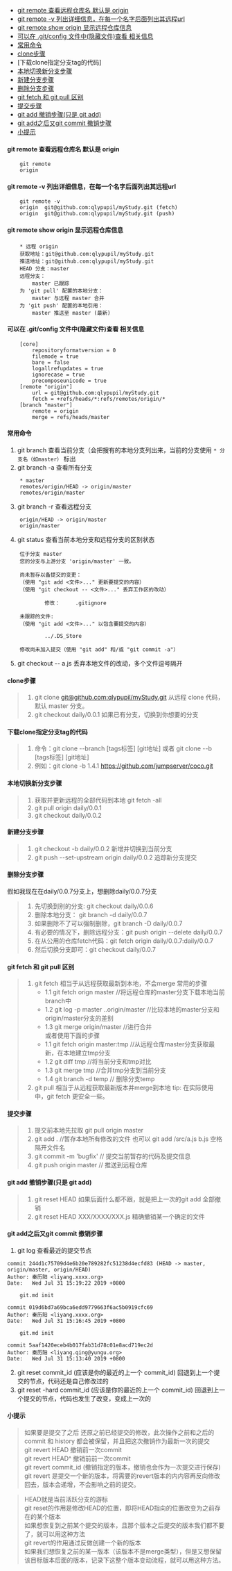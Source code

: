 
<!-- TOC depthFrom:1 depthTo:6 orderedList:false -->

- [git remote 查看远程仓库名 默认是 origin](#git-remote-%E6%9F%A5%E7%9C%8B%E8%BF%9C%E7%A8%8B%E4%BB%93%E5%BA%93%E5%90%8D-%E9%BB%98%E8%AE%A4%E6%98%AF-origin)
- [git remote -v 列出详细信息，在每一个名字后面列出其远程url](#git-remote--v-%E5%88%97%E5%87%BA%E8%AF%A6%E7%BB%86%E4%BF%A1%E6%81%AF%E5%9C%A8%E6%AF%8F%E4%B8%80%E4%B8%AA%E5%90%8D%E5%AD%97%E5%90%8E%E9%9D%A2%E5%88%97%E5%87%BA%E5%85%B6%E8%BF%9C%E7%A8%8Burl)
- [git remote show origin 显示远程仓库信息](#git-remote-show-origin-%E6%98%BE%E7%A4%BA%E8%BF%9C%E7%A8%8B%E4%BB%93%E5%BA%93%E4%BF%A1%E6%81%AF)
- [可以在 .git/config 文件中(隐藏文件)查看 相关信息](#%E5%8F%AF%E4%BB%A5%E5%9C%A8-gitconfig-%E6%96%87%E4%BB%B6%E4%B8%AD%E9%9A%90%E8%97%8F%E6%96%87%E4%BB%B6%E6%9F%A5%E7%9C%8B-%E7%9B%B8%E5%85%B3%E4%BF%A1%E6%81%AF)
- [常用命令](#%E5%B8%B8%E7%94%A8%E5%91%BD%E4%BB%A4)
- [clone步骤](#clone%E6%AD%A5%E9%AA%A4)
- [下载clone指定分支tag的代码]
- [本地切换新分支步骤](#%E6%9C%AC%E5%9C%B0%E5%88%87%E6%8D%A2%E6%96%B0%E5%88%86%E6%94%AF%E6%AD%A5%E9%AA%A4)
- [新建分支步骤](#%E6%96%B0%E5%BB%BA%E5%88%86%E6%94%AF%E6%AD%A5%E9%AA%A4)
- [删除分支步骤](#%E5%88%A0%E9%99%A4%E5%88%86%E6%94%AF%E6%AD%A5%E9%AA%A4)
- [git fetch 和 git pull 区别](#git-fetch-%E5%92%8C-git-pull-%E5%8C%BA%E5%88%AB)
- [提交步骤](#%E6%8F%90%E4%BA%A4%E6%AD%A5%E9%AA%A4)
- [git add 撤销步骤(只是 git add)](#git-add-%E6%92%A4%E9%94%80%E6%AD%A5%E9%AA%A4%E5%8F%AA%E6%98%AF-git-add)
- [git add之后又git commit 撤销步骤](#git-add%E4%B9%8B%E5%90%8E%E5%8F%88git-commit-%E6%92%A4%E9%94%80%E6%AD%A5%E9%AA%A4)
- [小提示](#%E5%B0%8F%E6%8F%90%E7%A4%BA)

<!-- /TOC -->
#### git remote 查看远程仓库名 默认是 origin

```
    git remote
    origin
```
#### git remote -v 列出详细信息，在每一个名字后面列出其远程url

```
    git remote -v
    origin  git@github.com:qlypupil/myStudy.git (fetch)
    origin  git@github.com:qlypupil/myStudy.git (push)
```
#### git remote show origin 显示远程仓库信息

```
    * 远程 origin
    获取地址：git@github.com:qlypupil/myStudy.git
    推送地址：git@github.com:qlypupil/myStudy.git
    HEAD 分支：master
    远程分支：
        master 已跟踪
    为 'git pull' 配置的本地分支：
        master 与远程 master 合并
    为 'git push' 配置的本地引用：
        master 推送至 master (最新)
```

#### 可以在 .git/config 文件中(隐藏文件)查看 相关信息

```
    [core]
        repositoryformatversion = 0
        filemode = true
        bare = false
        logallrefupdates = true
        ignorecase = true
        precomposeunicode = true
    [remote "origin"]
        url = git@github.com:qlypupil/myStudy.git
        fetch = +refs/heads/*:refs/remotes/origin/*
    [branch "master"]
        remote = origin
        merge = refs/heads/master
```

#### 常用命令
1. git branch 查看当前分支（会把搜有的本地分支列出来，当前的分支使用 `* 分支名（如master）` 标出
2. git branch -a 查看所有分支

```
    * master
    remotes/origin/HEAD -> origin/master
    remotes/origin/master
```

3. git branch -r 查看远程分支

```
    origin/HEAD -> origin/master
    origin/master
```

4. git status 查看当前本地分支和远程分支的区别状态

```
    位于分支 master
    您的分支与上游分支 'origin/master' 一致。

    尚未暂存以备提交的变更：
    （使用 "git add <文件>..." 更新要提交的内容）
    （使用 "git checkout -- <文件>..." 丢弃工作区的改动）

            修改：     .gitignore

    未跟踪的文件:
    （使用 "git add <文件>..." 以包含要提交的内容）

            ../.DS_Store

    修改尚未加入提交（使用 "git add" 和/或 "git commit -a"）
```

5. git checkout -- a.js 丢弃本地文件的改动，多个文件逗号隔开

#### clone步骤
> 1. git clone [git@github.com:qlypupil/myStudy.git](git@github.com:qlypupil/myStudy.git) 从远程 clone 代码，默认 master 分支。
> 2. git checkout daily/0.0.1 如果已有分支，切换到你想要的分支

#### 下载clone指定分支tag的代码
> 1. 命令：git clone --branch [tags标签] [git地址] 或者 git clone --b [tags标签] [git地址]
> 2. 例如：git clone -b 1.4.1 https://github.com/jumpserver/coco.git

#### 本地切换新分支步骤
> 1. 获取并更新远程的全部代码到本地 git fetch -all
> 2. git pull origin daily/0.0.1
> 3. git checkout daily/0.0.2

#### 新建分支步骤
> 1. git checkout -b daily/0.0.2 新增并切换到当前分支
> 2. git push --set-upstream origin daily/0.0.2 追踪新分支提交

#### 删除分支步骤
假如我现在在daily/0.0.7分支上，想删除daily/0.0.7分支
> 1. 先切换到别的分支: git checkout daily/0.0.6
> 2. 删除本地分支： git branch -d daily/0.0.7
> 3. 如果删除不了可以强制删除，git branch -D daily/0.0.7
> 4. 有必要的情况下，删除远程分支：git push origin --delete daily/0.0.7
> 5. 在从公用的仓库fetch代码：git fetch origin daily/0.0.7:daily/0.0.7
> 6. 然后切换分支即可：git checkout daily/0.0.7

#### git fetch 和 git pull 区别
> 1. git fetch 相当于从远程获取最新到本地，不会merge
>常用的步骤
>    - 1.1  git fetch orign master  //将远程仓库的master分支下载本地当前branch中
>     - 1.2  git log -p master ..origin/master //比较本地的master分支和origin/master分支的差别
>     - 1.3  git merge origin/master //进行合并  
或者使用下面的步骤
>     - 1.1  git fetch origin master:tmp //从远程仓库master分支获取最新，在本地建立tmp分支
>     - 1.2  git diff tmp //将当前分支和tmp对比
>     - 1.3  git merge tmp //合并tmp分支到当前分支
>     - 1.4  git branch -d temp  // 删除分支temp
> 2. git pull 相当于从远程获取最新版本并merge到本地
tip: 在实际使用中，git fetch 更安全一些。

#### 提交步骤
> 1. 提交前本地先拉取 git pull origin master
> 2. git add . //暂存本地所有修改的文件 也可以 git add /src/a.js b.js 空格隔开文件名
> 3. git commit -m 'bugfix'  // 提交当前暂存的代码及提交信息 
> 4. git push origin master // 推送到远程仓库

#### git add 撤销步骤(只是 git add)
> 1. git reset HEAD 如果后面什么都不跟，就是把上一次的git add 全部撤销
> 2. git reset HEAD XXX/XXXX/XXX.js 精确撤销某一个确定的文件

#### git add之后又git commit 撤销步骤
1. git log 查看最近的提交节点

```
commit 244d1c75709d4e6b20e789282fc51238d4ecfd83 (HEAD -> master, origin/master, origin/HEAD)
Author: 秦历阳 <liyang.xxxx.org>
Date:   Wed Jul 31 15:19:22 2019 +0800

    git.md init

commit 019d6bd7a69bca6edd9779663f6ac5b0919cfc69
Author: 秦历阳 <liyang.xxxx.org>
Date:   Wed Jul 31 15:16:45 2019 +0800

    git.md init

commit 5aaf1420eceb4b017fab31d78c01e8acd719ec2d
Author: 秦历阳 <liyang.qing@yungu.org>
Date:   Wed Jul 31 15:13:40 2019 +0800

```

2.  git reset commit_id (应该是你的最近的上一个 commit_id) 回退到上一个提交的节点，代码还是自己修改过的
3.  git reset -hard commit_id (应该是你的最近的上一个 commit_id) 回退到上一个提交的节点，代码也发生了改变，变成上一次的

#### 小提示
> 如果要是提交了之后
> 还原之前已经提交的修改，此次操作之前和之后的 commit 和 history 都会被保留，并且把这次撤销作为最新一次的提交  
> git revert HEAD 撤销前一次commit  
> git revert HEAD^ 撤销前前一次commit  
> git revert commit_id (撤销指定的版本，撤销也会作为一次提交进行保存)  
> git revert 是提交一个新的版本，将需要的revert版本的内内容再反向修改回去，版本会递增，不会影响之前的提交。  

> HEAD就是当前活跃分支的游标  
> git reset的作用是修改HEAD的位置，即将HEAD指向的位置改变为之前存在的某个版本  
> 如果想恢复到之前某个提交的版本，且那个版本之后提交的版本我们都不要了，就可以用这种方法  
> git revert的作用通过反做创建一个新的版本  
> 如果我们想恢复之前的某一版本（该版本不是merge类型），但是又想保留该目标版本后面的版本，记录下这整个版本变动流程，就可以用这种方法。  
